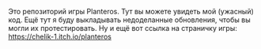 Это репозиторий игры Planteros. Тут вы можете увидеть мой (ужасный) код.
Ещё тут я буду выкладывать недоделанные обновления, чтобы вы могли их протестировать.
Ну и ещё вот ссылка на страничку игры: https://chelik-1.itch.io/planteros
